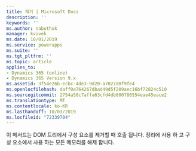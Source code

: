 ```yaml
---
title: 제거 | Microsoft Docs
description: ''
keywords: ''
ms.author: nabuthuk
manager: kvivek
ms.date: 10/01/2019
ms.service: powerapps
ms.suite: ''
ms.tgt_pltfrm: ''
ms.topic: article
applies_to:
- Dynamics 365 (online)
- Dynamics 365 Version 9.x
ms.assetid: 3f54e26b-ecbc-4de3-9d20-a7027d0f9fe4
ms.openlocfilehash: daff0a764267dbad49d5f209aec16bf72824c510
ms.sourcegitcommit: 2754a58c7affa63cfd4db800780554eae45eace2
ms.translationtype: MT
ms.contentlocale: ko-KR
ms.lasthandoff: 10/03/2019
ms.locfileid: "72339704"
---
```

이 메서드는 DOM 트리에서 구성 요소를 제거할 때 호출 됩니다. 정리에 사용 하 고 구성 요소에서 사용 하는 모든 메모리를 해제 합니다.
